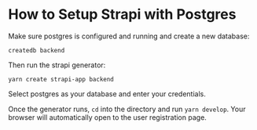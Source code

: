 # How to Setup Strapi with Postgres

Make sure postgres is configured and running and create a new database:

```
createdb backend
```

Then run the strapi generator:

```
yarn create strapi-app backend
```

Select postgres as your database and enter your credentials.

Once the generator runs, `cd` into the directory and run `yarn develop`. Your browser will automatically open to the user registration page.
